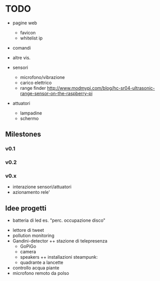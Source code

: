 # TODO

- pagine web
	- favicon
   - whitelist ip

- comandi
- altre vis.

- sensori
   - microfono/vibrazione
   - carico elettrico
   - range finder
      http://www.modmypi.com/blog/hc-sr04-ultrasonic-range-sensor-on-the-raspberry-pi

- attuatori
   - lampadine
   - schermo


## Milestones

### v0.1


### v0.2


### v0.x
- interazione sensori/attuatori
- azionamento rele'


## Idee progetti
- batteria di led es. "perc. occupazione disco"
+ lettore di tweet
+ pollution monitoring
+ Gandini-detector
++ stazione di telepresenza
   - GoPiGo
   - camera
   - speakers
++ installazioni steampunk:
	- quadrante a lancette
+ controllo acqua piante
+ microfono remoto da polso


